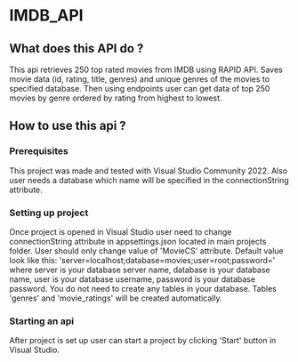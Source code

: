 # IMDB_API

## What does this API do ?
This api retrieves 250 top rated movies from IMDB using RAPID API. Saves movie data (id, rating, title, genres) and unique genres of the movies to specified database. Then using endpoints user can get data of top 250 movies by genre ordered by rating from highest to lowest.

## How to use this api ?
### Prerequisites
This project was made and tested with Visual Studio Community 2022. Also user needs a database which name will be specified in the connectionString attribute.

### Setting up project
Once project is opened in Visual Studio user need to change connectionString attribute in appsettings.json located in main projects folder. User should only change value of 'MovieCS' attribute. Default value look like this: 'server=localhost;database=movies;user=root;password=' where server is your database server name, database is your database name, user is your database username, password is your database password. You do not need to create any tables in your database. Tables 'genres' and 'movie_ratings' will be created automatically.

### Starting an api
After project is set up user can start a project by clicking 'Start' button in Visual Studio. 
